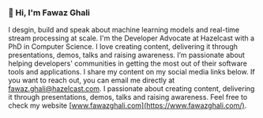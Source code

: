 ### 👋 Hi, I'm Fawaz Ghali

I desgin, build and speak about machine learning models and real-time stream processing at scale. I'm the Developer Advocate at Hazelcast with a PhD in Computer Science. I love creating content, delivering it through presentations, demos, talks and raising awareness. I’m passionate about helping developers' communities in getting the most out of their software tools and applications. I share my content on my social media links below. If you want to reach out, you can email me directly at fawaz.ghali@hazelcast.com. I passionate about  creating content, delivering it through presentations, demos, talks and raising awareness. Feel free to check my website [www.fawazghali.com](https://www.fawazghali.com/).













